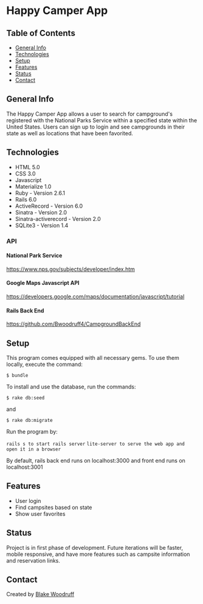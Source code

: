 # Happy Camper App

## Table of Contents
* [General Info](#general-info)
* [Technologies](#technologies)
* [Setup](#setup)
* [Features](#features)
* [Status](#status)
* [Contact](#contact)

## General Info

The Happy Camper App allows a user to search for campground's registered with the National Parks Service within a specified state within the United States. Users can sign up to login and see campgrounds in their state as well as locations that have been favorited.

## Technologies

* HTML 5.0
* CSS 3.0
* Javascript
* Materialize 1.0
* Ruby - Version 2.6.1
* Rails 6.0
* ActiveRecord - Version 6.0 
* Sinatra - Version 2.0
* Sinatra-activerecord -  Version 2.0
* SQLite3 - Version 1.4

### API

#### National Park Service
https://www.nps.gov/subjects/developer/index.htm

#### Google Maps Javascript API
https://developers.google.com/maps/documentation/javascript/tutorial

#### Rails Back End
https://github.com/Bwoodruff4/CampgroundBackEnd

## Setup

This program comes equipped with all necessary gems. To use them locally, execute the command:

`$ bundle`

To install and use the database, run the commands:

`$ rake db:seed `

and 

`$ rake db:migrate`

Run the program by: 

`rails s to start rails server`
`lite-server to serve the web app and open it in a browser`

By default, rails back end runs on localhost:3000 and front end runs on localhost:3001

    
## Features

* User login
* Find campsites based on state
* Show user favorites

## Status

Project is in first phase of development. Future iterations will be faster, mobile responsive, and have more features such as campsite information and reservation links.

## Contact
Created by [Blake Woodruff](http://www.linkedin.com/in/blakewoodruffengineer)
